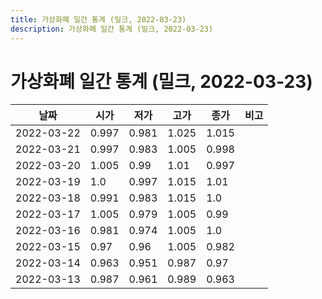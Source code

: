 ```yaml
---
title: 가상화폐 일간 통계 (밀크, 2022-03-23)
description: 가상화폐 일간 통계 (밀크, 2022-03-23)
---
```



가상화폐 일간 통계 (밀크, 2022-03-23)
===

|날짜|시가|저가|고가|종가|비고|
|--|--|--|--|--|--|
|2022-03-22|0.997|0.981|1.025|1.015|    |
|2022-03-21|0.997|0.983|1.005|0.998|    |
|2022-03-20|1.005|0.99|1.01|0.997|    |
|2022-03-19|1.0|0.997|1.015|1.01|    |
|2022-03-18|0.991|0.983|1.015|1.0|    |
|2022-03-17|1.005|0.979|1.005|0.99|    |
|2022-03-16|0.981|0.974|1.005|1.0|    |
|2022-03-15|0.97|0.96|1.005|0.982|    |
|2022-03-14|0.963|0.951|0.987|0.97|    |
|2022-03-13|0.987|0.961|0.989|0.963|    |
